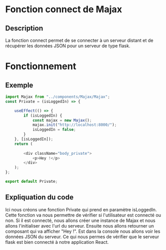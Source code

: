 # Fonction connect de Majax

## Description
La fonction connect permet de se connecter à un serveur distant et de récupérer les données JSON pour un serveur de type flask.

# Fonctionnement

## Exemple
```js
import Majax from "../components/Majax/Majax";
const Private = (isLoggedIn) => {

    useEffect(() => {
        if (isLoggedIn) {
            const majax = new Majax();
            majax.init("http://localhost:8000/");
            isLoggedIn = false;
        }
    }, [isLoggedIn]);
    return (
        
        <div className="body_private">
            <p>Hey !</p>
        </div>
    );
};

export default Private;
```

## Expliquation du code

Ici nous créons une fonction Private qui prend en paramètre isLoggedIn. Cette fonction va nous permettre de vérifier si l'utilisateur est connecté ou non. Si il est connecté, nous allons créer une instance de Majax et nous allons l'initialiser avec l'url du serveur. Ensuite nous allons retourner un composant qui va afficher "Hey !". Est dans la console nous allons voir les données JSON du serveur. Ce qui nous permes de vérifier que le serveur flask est bien connecté à notre application React.